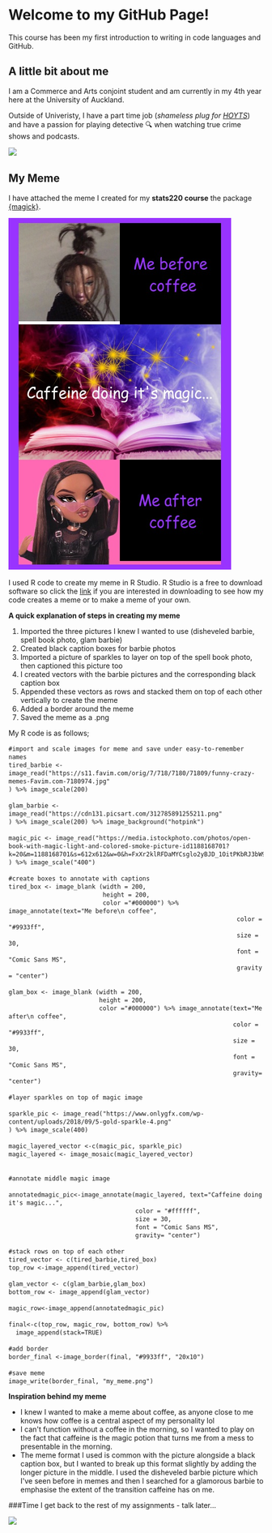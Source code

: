 # Welcome to my GitHub Page!

This course has been my first introduction to writing in code languages and GitHub.

## A little bit about me

I am a Commerce and Arts conjoint student and am currently in my 4th year here at the University of Auckland. 

Outside of Univeristy, I have a part time job (*shameless plug for [HOYTS](https://www.hoyts.co.nz)*) and have a passion for playing detective 🔍 when watching true crime shows and podcasts. 

![](https://media4.giphy.com/media/o2CbCvGN6qaUsHYu4F/giphy.gif)


## My Meme

I have attached the meme I created for my **stats220 course** the package [{magick}](https://cran.r-project.org/web/packages/magick/vignettes/intro.html). 

![](my_meme.png)

I used R code to create my meme in R Studio. R Studio is a free to download software so click the [link](https://www.rstudio.com/products/rstudio/download/) if you are interested in downloading to see how my code creates a meme or to make a meme of your own. 

**A quick explanation of steps in creating my meme**
1. Imported the three pictures I knew I wanted to use (disheveled barbie, spell book photo, glam barbie)
2. Created black caption boxes for barbie photos
3. Imported a picture of sparkles to layer on top of the spell book photo, then captioned this picture too
4. I created vectors with the barbie pictures and the corresponding black caption box
5. Appended these vectors as rows and stacked them on top of each other vertically to create the meme
6. Added a border around the meme
7. Saved the meme as a .png

My R code is as follows; 
```{r my_meme)
#import and scale images for meme and save under easy-to-remember names
tired_barbie <- image_read("https://s11.favim.com/orig/7/718/7180/71809/funny-crazy-memes-Favim.com-7180974.jpg"
) %>% image_scale(200)

glam_barbie <- image_read("https://cdn131.picsart.com/312785891255211.png"
) %>% image_scale(200) %>% image_background("hotpink")

magic_pic <- image_read("https://media.istockphoto.com/photos/open-book-with-magic-light-and-colored-smoke-picture-id1188168701?k=20&m=1188168701&s=612x612&w=0&h=FxXr2klRFDaMYCsglo2yBJD_1OitPKbRJ3bW9rAwSuY="
) %>% image_scale("400") 

#create boxes to annotate with captions
tired_box <- image_blank (width = 200,
                          height = 200,
                          color ="#000000") %>% image_annotate(text="Me before\n coffee",
                                                               color = "#9933ff",
                                                               size = 30,
                                                               font = "Comic Sans MS",
                                                               gravity = "center")

glam_box <- image_blank (width = 200,
                         height = 200,
                         color ="#000000") %>% image_annotate(text="Me after\n coffee",
                                                              color = "#9933ff",
                                                              size = 30,
                                                              font = "Comic Sans MS",
                                                              gravity= "center")

#layer sparkles on top of magic image

sparkle_pic <- image_read("https://www.onlygfx.com/wp-content/uploads/2018/09/5-gold-sparkle-4.png"
) %>% image_scale(400)

magic_layered_vector <-c(magic_pic, sparkle_pic)
magic_layered <- image_mosaic(magic_layered_vector)


#annotate middle magic image 

annotatedmagic_pic<-image_annotate(magic_layered, text="Caffeine doing it's magic...",
                                   color = "#ffffff",
                                   size = 30,
                                   font = "Comic Sans MS",
                                   gravity= "center")

#stack rows on top of each other
tired_vector <- c(tired_barbie,tired_box)
top_row <-image_append(tired_vector)

glam_vector <- c(glam_barbie,glam_box)
bottom_row <- image_append(glam_vector)

magic_row<-image_append(annotatedmagic_pic)

final<-c(top_row, magic_row, bottom_row) %>%
  image_append(stack=TRUE)

#add border 
border_final <-image_border(final, "#9933ff", "20x10")

#save meme
image_write(border_final, "my_meme.png")
```


**Inspiration behind my meme**
- I knew I wanted to make a meme about coffee, as anyone close to me knows how coffee is a central aspect of my personality lol
- I can't function without a coffee in the morning, so I wanted to play on the fact that caffeine is the magic potion that turns me from a mess to presentable in the morning.
- The meme format I used is common with the picture alongside a black caption box, but I wanted to break up this format slightly by adding the longer picture in the middle. I used the disheveled barbie picture which I've seen before in memes and then I searched for a glamorous barbie to emphasise the extent of the transition caffeine has on me.  


###Time I get back to the rest of my assignments - talk later...

![](https://media0.giphy.com/media/unQ3IJU2RG7DO/giphy.gif)
